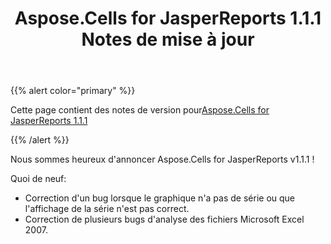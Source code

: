 ﻿---
title: Aspose.Cells for JasperReports 1.1.1 Notes de mise à jour
type: docs
weight: 10
url: /fr/jasperreports/aspose-cells-for-jasperreports-1-1-1-release-notes/
---
{{% alert color="primary" %}} 

 Cette page contient des notes de version pour[Aspose.Cells for JasperReports 1.1.1](https://downloads.aspose.com/cells/jasperreports/new-releases/aspose.cells-for-jasperreports-1.1.1/)

{{% /alert %}} 

 Nous sommes heureux d'annoncer Aspose.Cells for JasperReports v1.1.1 !

 Quoi de neuf:

- Correction d'un bug lorsque le graphique n'a pas de série ou que l'affichage de la série n'est pas correct.
- Correction de plusieurs bugs d'analyse des fichiers Microsoft Excel 2007.
